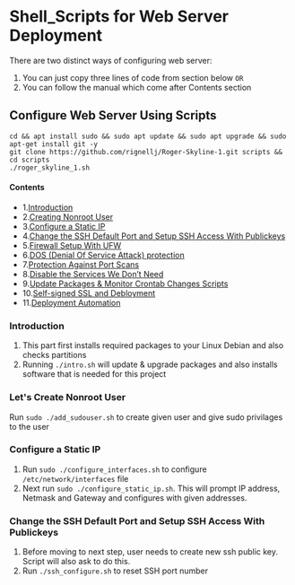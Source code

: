 # Shell_Scripts for Web Server Deployment

There are two distinct ways of configuring web server:
1. You can just copy three lines of code from section below `OR`
2. You can follow the manual which come after Contents section

## Configure Web Server Using Scripts

```
cd && apt install sudo && sudo apt update && sudo apt upgrade && sudo apt-get install git -y
git clone https://github.com/rignellj/Roger-Skyline-1.git scripts && cd scripts
./roger_skyline_1.sh
```

#### Contents

- 1.[Introduction](#introduction)
- 2.[Creating Nonroot User](#adduser)
- 3.[Configure a Static IP](#staticIP)
- 4.[Change the SSH Default Port and Setup SSH Access With Publickeys](#sshPubkey)
- 5.[Firewall Setup With UFW](#ufw)
- 6.[DOS (Denial Of Service Attack) protection](#DOS)
- 7.[Protection Against Port Scans](#scanSecure)
- 8.[Disable the Services We Don’t Need](#DisableServices)
- 9.[Update Packages & Monitor Crontab Changes Scripts](#cronScript)
- 10.[Self-signed SSL and Debloyment](#apache)
- 11.[Deployment Automation](#automation)

### Introduction <a id="introduction"></a>
1. This part first installs required packages to your Linux Debian and also checks partitions
2. Running `./intro.sh` will update & upgrade packages and also installs software
that is needed for this project

### Let's Create Nonroot User <a id="adduser"></a>
Run `sudo ./add_sudouser.sh` to create given user and give sudo privilages to the user

### Configure a Static IP <a id="staticIP"></a>
1. Run `sudo ./configure_interfaces.sh` to configure `/etc/network/interfaces` file
2. Next run `sudo ./configure_static_ip.sh`. This will prompt IP address, Netmask and Gateway and configures with given addresses.

### Change the SSH Default Port and Setup SSH Access With Publickeys <a id="sshPubkey"></a>
1. Before moving to next step, user needs to create new ssh public key. Script will also ask to do this.
2. Run `./ssh_configure.sh` to reset SSH port number
